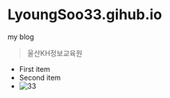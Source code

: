 # LyoungSoo33.gihub.io
my blog
>울산KH정보교육원
- First item
- Second item
- ![33](https://media.istockphoto.com/id/1429439013/ko/%EC%82%AC%EC%A7%84/%ED%99%80%EB%8D%94%EC%97%90%EC%9E%88%EB%8A%94-%EC%97%AC%EB%9F%AC-%EA%B0%9C%EC%9D%98-%EC%83%89%EC%97%B0%ED%95%84.jpg?s=1024x1024&w=is&k=20&c=GsGwVhiF_WVsd2q9ALambkMtuSwMef7L2GT1pNvvpy0=)
